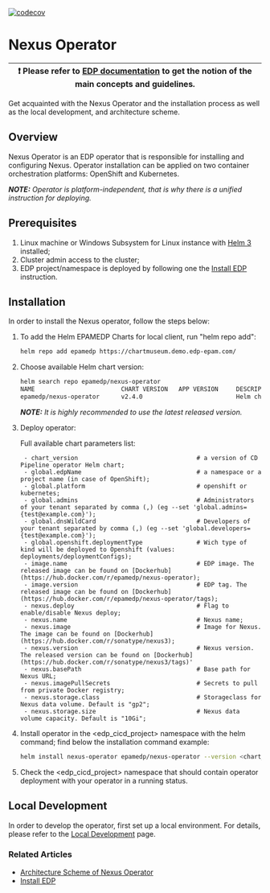 [![codecov](https://codecov.io/gh/epam/edp-nexus-operator/branch/master/graph/badge.svg?token=JB9ZT0PCDJ)](https://codecov.io/gh/epam/edp-nexus-operator)

# Nexus Operator

| :heavy_exclamation_mark: Please refer to [EDP documentation](https://epam.github.io/edp-install/) to get the notion of the main concepts and guidelines. |
| --- |

Get acquainted with the Nexus Operator and the installation process as well as the local development, and architecture scheme.

## Overview

Nexus Operator is an EDP operator that is responsible for installing and configuring Nexus. Operator installation can be applied on two container orchestration platforms: OpenShift and Kubernetes.

_**NOTE:** Operator is platform-independent, that is why there is a unified instruction for deploying._

## Prerequisites

1. Linux machine or Windows Subsystem for Linux instance with [Helm 3](https://helm.sh/docs/intro/install/) installed;
2. Cluster admin access to the cluster;
3. EDP project/namespace is deployed by following one the [Install EDP](https://epam.github.io/edp-install/operator-guide/install-edp/) instruction.

## Installation

In order to install the Nexus operator, follow the steps below:

1. To add the Helm EPAMEDP Charts for local client, run "helm repo add":
     ```bash
     helm repo add epamedp https://chartmuseum.demo.edp-epam.com/
     ```
2. Choose available Helm chart version:
     ```bash
     helm search repo epamedp/nexus-operator
     NAME                        CHART VERSION   APP VERSION     DESCRIPTION
     epamedp/nexus-operator      v2.4.0                          Helm chart for Golang application/service deplo...
     ```

    _**NOTE:** It is highly recommended to use the latest released version._

3. Deploy operator:

   Full available chart parameters list:
   ```
    - chart_version                                 # a version of CD Pipeline operator Helm chart;
    - global.edpName                                # a namespace or a project name (in case of OpenShift);
    - global.platform                               # openshift or kubernetes;
    - global.admins                                 # Administrators of your tenant separated by comma (,) (eg --set 'global.admins={test@example.com}');
    - global.dnsWildCard                            # Developers of your tenant separated by comma (,) (eg --set 'global.developers={test@example.com}');
    - global.openshift.deploymentType               # Wich type of kind will be deployed to Openshift (values: deployments/deploymentConfigs);
    - image.name                                    # EDP image. The released image can be found on [Dockerhub](https://hub.docker.com/r/epamedp/nexus-operator);
    - image.version                                 # EDP tag. The released image can be found on [Dockerhub](https://hub.docker.com/r/epamedp/nexus-operator/tags);
    - nexus.deploy                                  # Flag to enable/disable Nexus deploy;
    - nexus.name                                    # Nexus name;
    - nexus.image                                   # Image for Nexus. The image can be found on [Dockerhub] (https://hub.docker.com/r/sonatype/nexus3);
    - nexus.version                                 # Nexus version. The released version can be found on [Dockerhub](https://hub.docker.com/r/sonatype/nexus3/tags)'
    - nexus.basePath                                # Base path for Nexus URL;
    - nexus.imagePullSecrets                        # Secrets to pull from private Docker registry;
    - nexus.storage.class                           # Storageclass for Nexus data volume. Default is "gp2";
    - nexus.storage.size                            # Nexus data volume capacity. Default is "10Gi";

    ```

4. Install operator in the <edp_cicd_project> namespace with the helm command; find below the installation command example:
    ```bash
    helm install nexus-operator epamedp/nexus-operator --version <chart_version> --namespace <edp_cicd_project> --set name=nexus-operator --set global.edpName=<edp_cicd_project> --set global.platform=<platform_type> --set global.dnsWildCard=<cluster_DNS_wildcard>
    ```
5. Check the <edp_cicd_project> namespace that should contain operator deployment with your operator in a running status.

## Local Development

In order to develop the operator, first set up a local environment. For details, please refer to the [Local Development](documentation/local-development.md) page.

### Related Articles

* [Architecture Scheme of Nexus Operator](documentation/arch.md)
* [Install EDP](https://epam.github.io/edp-install/operator-guide/install-edp/)